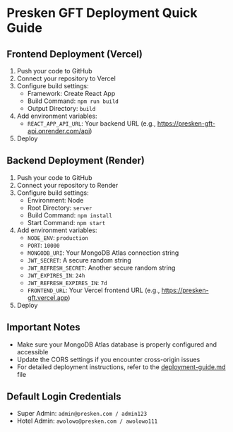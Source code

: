 # Presken GFT Deployment Quick Guide

## Frontend Deployment (Vercel)

1. Push your code to GitHub
2. Connect your repository to Vercel
3. Configure build settings:
   - Framework: Create React App
   - Build Command: `npm run build`
   - Output Directory: `build`
4. Add environment variables:
   - `REACT_APP_API_URL`: Your backend URL (e.g., https://presken-gft-api.onrender.com/api)
5. Deploy

## Backend Deployment (Render)

1. Push your code to GitHub
2. Connect your repository to Render
3. Configure build settings:
   - Environment: Node
   - Root Directory: `server`
   - Build Command: `npm install`
   - Start Command: `npm start`
4. Add environment variables:
   - `NODE_ENV`: `production`
   - `PORT`: `10000`
   - `MONGODB_URI`: Your MongoDB Atlas connection string
   - `JWT_SECRET`: A secure random string
   - `JWT_REFRESH_SECRET`: Another secure random string
   - `JWT_EXPIRES_IN`: `24h`
   - `JWT_REFRESH_EXPIRES_IN`: `7d`
   - `FRONTEND_URL`: Your Vercel frontend URL (e.g., https://presken-gft.vercel.app)
5. Deploy

## Important Notes

- Make sure your MongoDB Atlas database is properly configured and accessible
- Update the CORS settings if you encounter cross-origin issues
- For detailed deployment instructions, refer to the [deployment-guide.md](./deployment-guide.md) file

## Default Login Credentials

- Super Admin: `admin@presken.com / admin123`
- Hotel Admin: `awolowo@presken.com / awolowo111`